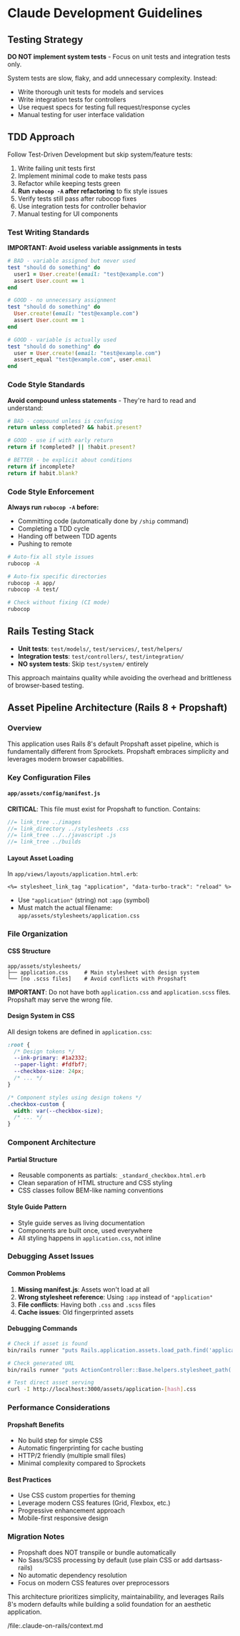 # Claude Development Guidelines

## Testing Strategy

**DO NOT implement system tests** - Focus on unit tests and integration tests only.

System tests are slow, flaky, and add unnecessary complexity. Instead:
- Write thorough unit tests for models and services
- Write integration tests for controllers
- Use request specs for testing full request/response cycles
- Manual testing for user interface validation

## TDD Approach

Follow Test-Driven Development but skip system/feature tests:
1. Write failing unit tests first
2. Implement minimal code to make tests pass
3. Refactor while keeping tests green
4. **Run `rubocop -A` after refactoring** to fix style issues
5. Verify tests still pass after rubocop fixes
6. Use integration tests for controller behavior
7. Manual testing for UI components

### Test Writing Standards

**IMPORTANT: Avoid useless variable assignments in tests**
```ruby
# BAD - variable assigned but never used
test "should do something" do
  user1 = User.create!(email: "test@example.com")
  assert User.count == 1
end

# GOOD - no unnecessary assignment
test "should do something" do
  User.create!(email: "test@example.com")
  assert User.count == 1
end

# GOOD - variable is actually used
test "should do something" do
  user = User.create!(email: "test@example.com")
  assert_equal "test@example.com", user.email
end
```

### Code Style Standards

**Avoid compound unless statements** - They're hard to read and understand:
```ruby
# BAD - compound unless is confusing
return unless completed? && habit.present?

# GOOD - use if with early return
return if !completed? || !habit.present?

# BETTER - be explicit about conditions
return if incomplete?
return if habit.blank?
```

### Code Style Enforcement

**Always run `rubocop -A` before:**
- Committing code (automatically done by `/ship` command)
- Completing a TDD cycle
- Handing off between TDD agents
- Pushing to remote

```bash
# Auto-fix all style issues
rubocop -A

# Auto-fix specific directories
rubocop -A app/
rubocop -A test/

# Check without fixing (CI mode)
rubocop
```

## Rails Testing Stack

- **Unit tests**: `test/models/`, `test/services/`, `test/helpers/`
- **Integration tests**: `test/controllers/`, `test/integration/`
- **NO system tests**: Skip `test/system/` entirely

This approach maintains quality while avoiding the overhead and brittleness of browser-based testing.

## Asset Pipeline Architecture (Rails 8 + Propshaft)

### Overview
This application uses Rails 8's default Propshaft asset pipeline, which is fundamentally different from Sprockets. Propshaft embraces simplicity and leverages modern browser capabilities.

### Key Configuration Files

#### `app/assets/config/manifest.js`
**CRITICAL**: This file must exist for Propshaft to function. Contains:
```javascript
//= link_tree ../images
//= link_directory ../stylesheets .css
//= link_tree ../../javascript .js
//= link_tree ../builds
```

#### Layout Asset Loading
In `app/views/layouts/application.html.erb`:
```erb
<%= stylesheet_link_tag "application", "data-turbo-track": "reload" %>
```
- Use `"application"` (string) not `:app` (symbol)
- Must match the actual filename: `app/assets/stylesheets/application.css`

### File Organization

#### CSS Structure
```
app/assets/stylesheets/
├── application.css     # Main stylesheet with design system
└── [no .scss files]    # Avoid conflicts with Propshaft
```

**IMPORTANT**: Do not have both `application.css` and `application.scss` files. Propshaft may serve the wrong file.

#### Design System in CSS
All design tokens are defined in `application.css`:
```css
:root {
  /* Design tokens */
  --ink-primary: #1a2332;
  --paper-light: #fdfbf7;
  --checkbox-size: 24px;
  /* ... */
}

/* Component styles using design tokens */
.checkbox-custom {
  width: var(--checkbox-size);
  /* ... */
}
```

### Component Architecture

#### Partial Structure
- Reusable components as partials: `_standard_checkbox.html.erb`
- Clean separation of HTML structure and CSS styling
- CSS classes follow BEM-like naming conventions

#### Style Guide Pattern
- Style guide serves as living documentation
- Components are built once, used everywhere
- All styling happens in `application.css`, not inline

### Debugging Asset Issues

#### Common Problems
1. **Missing manifest.js**: Assets won't load at all
2. **Wrong stylesheet reference**: Using `:app` instead of `"application"`
3. **File conflicts**: Having both `.css` and `.scss` files
4. **Cache issues**: Old fingerprinted assets

#### Debugging Commands
```bash
# Check if asset is found
bin/rails runner "puts Rails.application.assets.load_path.find('application.css') ? 'FOUND' : 'NOT FOUND'"

# Check generated URL
bin/rails runner "puts ActionController::Base.helpers.stylesheet_path('application')"

# Test direct asset serving
curl -I http://localhost:3000/assets/application-[hash].css
```

### Performance Considerations

#### Propshaft Benefits
- No build step for simple CSS
- Automatic fingerprinting for cache busting
- HTTP/2 friendly (multiple small files)
- Minimal complexity compared to Sprockets

#### Best Practices
- Use CSS custom properties for theming
- Leverage modern CSS features (Grid, Flexbox, etc.)
- Progressive enhancement approach
- Mobile-first responsive design

### Migration Notes
- Propshaft does NOT transpile or bundle automatically
- No Sass/SCSS processing by default (use plain CSS or add dartsass-rails)
- No automatic dependency resolution
- Focus on modern CSS features over preprocessors

This architecture prioritizes simplicity, maintainability, and leverages Rails 8's modern defaults while building a solid foundation for an aesthetic application.

/file:.claude-on-rails/context.md
